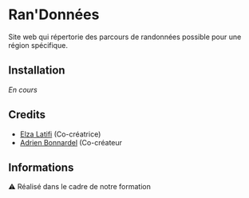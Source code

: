 # Ran'Données

Site web qui répertorie des parcours de randonnées possible pour une région spécifique.


## Installation

*En cours*

## Credits
- [Elza Latifi](https://github.com/latifie) (Co-créatrice)
- [Adrien Bonnardel](https://github.com/Circonstances) (Co-créateur

## Informations

⚠️ Réalisé dans le cadre de notre formation
